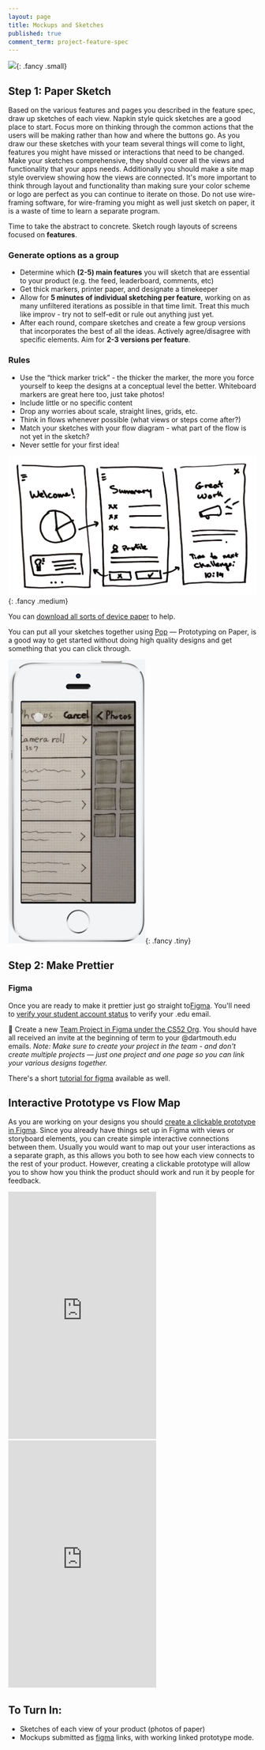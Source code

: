 ```yaml
---
layout: page
title: Mockups and Sketches
published: true
comment_term: project-feature-spec
---
```



![](https://media.giphy.com/media/povenlBAIz14s/giphy.gif){: .fancy .small}

## Step 1: Paper Sketch
Based on the various features and pages you described in the feature spec, draw up sketches of each view.  Napkin style quick sketches are a good place to start. Focus more on thinking through the common actions that the users will be making rather than how and where the buttons go.  As you draw our these sketches with your team several things will come to light, features you might have missed or interactions that need to be changed.  Make your sketches comprehensive, they should cover all the views and functionality that your apps needs. Additionally you should make a site map style overview showing how the views are connected. It's more important to think through layout and functionality than making sure your color scheme or logo are perfect as you can continue to iterate on those.  Do not use wire-framing software, for wire-framing you might as well just sketch on paper, it is a waste of time to learn a separate program.

Time to take the abstract to concrete. Sketch rough layouts of screens focused on **features**.

### Generate options as a group
* Determine which **(2-5) main features** you will sketch that are essential to your product (e.g. the feed, leaderboard, comments, etc)
* Get thick markers, printer paper, and designate a timekeeper
* Allow for **5 minutes of individual sketching per feature**, working on as many unfiltered iterations as possible in that time limit. Treat this much like improv - try not to self-edit or rule out anything just yet.
* After each round, compare sketches and create a few group versions that incorporates the best of all the ideas. Actively agree/disagree with specific elements. Aim for **2-3 versions per feature**.

### Rules
* Use the “thick marker trick” - the thicker the marker, the more you force yourself to keep the designs at a conceptual level the better. Whiteboard markers are great here too, just take photos!
* Include little or no specific content
* Drop any worries about scale, straight lines, grids, etc.
* Think in flows whenever possible (what views or steps come after?)
* Match your sketches with your flow diagram - what part of the flow is not yet in the sketch?
* Never settle for your first idea!

![](img/papersketch.png){: .fancy .medium}

You can [download all sorts of device paper](http://sneakpeekit.com/) to help.

You can put all your sketches together using [Pop](https://marvelapp.com/pop/) — Prototyping on Paper, is a good way to get started without doing high quality designs and get something that you can click through.

![](img/popapp-prototype-animation.gif){: .fancy .tiny}

## Step 2: Make Prettier

### Figma

Once you are ready to make it prettier just go straight to[Figma](https://www.figma.com/). You'll need to [verify your student account status](https://www.figma.com/student/apply) to verify your .edu email. 

🚀 Create a new [Team Project in Figma under the CS52 Org](https://www.figma.com/files/team/695309768358025992/CS52).  You should have all received an invite at the beginning of term to your @dartmouth.edu emails. *Note: Make sure to create your project in the team - and don't create multiple projects — just one project and one page so you can link your various designs together.*

There's a short [tutorial for figma](http://cs52.me/workshops/design) available as well. 


## Interactive Prototype vs Flow Map

As you are working on your designs you should [create a clickable prototype in Figma](https://help.figma.com/article/199-getting-started-with-prototyping).  Since you already have things set up in Figma with views or storyboard elements, you can create simple interactive connections between them.  Usually you would want to map out your user interactions as a separate graph, as this allows you both to see how each view connects to the rest of your product. However, creating a clickable prototype will allow you to show how you think the product should work and run it by people for feedback.

<iframe style="border: none; " width="300" height="500" src="https://www.figma.com/embed?embed_host=share&url=https%3A%2F%2Fwww.figma.com%2Fproto%2FOSX6FgNYF0vY11cfl1P9qO%2FSommelier%3Fnode-id%3D0%253A1%26scaling%3Dscale-down" allowfullscreen></iframe>
<iframe style="border: none;" width="300" height="500" src="https://www.figma.com/embed?embed_host=share&url=https%3A%2F%2Fwww.figma.com%2Fproto%2FFYyrExk1nzz4Jo9yLYO54iEd%2FRecycleIt-Mockups%3Fnode-id%3D0%253A1%26scaling%3Dscale-down" allowfullscreen></iframe>


## To Turn In:

* Sketches of each view of your product (photos of paper)
* Mockups submitted as [figma](https://www.figma.com) links, with working linked prototype mode.
